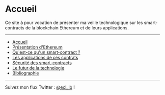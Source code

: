 # Accueil

Ce site à pour vocation de présenter ma veille technologique sur les smart-contracts de la blockchain Ethereum et de leurs applications.

___
* [Accueil](index.md)
* [Présentation d'Ethereum](ethereum.md)
* [Qu'est-ce qu'un smart-contract ?](smartcontracts.md)
* [Les applications de ces contrats](applications.md)
* [Sécurité des smart-contracts](securite.md)
* [Le futur de la technologie](futur.md)
* [Bibliographie](bibliographie.md)

___
Suivez mon flux Twitter : [@ecl_lb](https://twitter.com/ecl_lb) !
